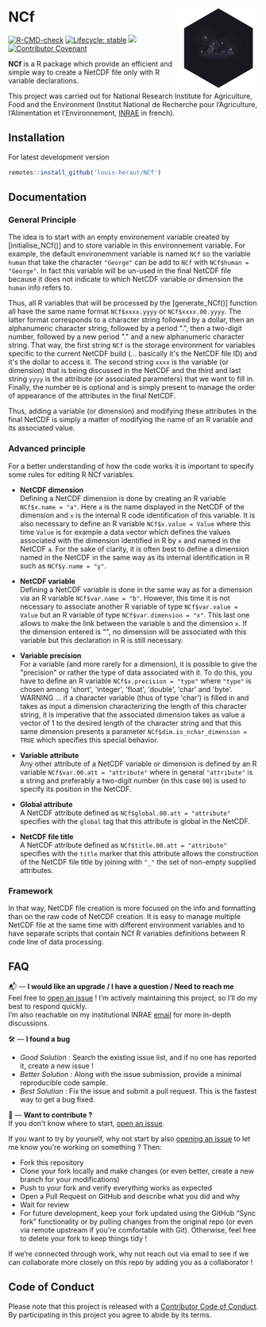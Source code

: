 # NCf <img src="man/paper_alt_hex.png" align="right" width=160 height=160 alt=""/>

<!-- badges: start -->
[![R-CMD-check](https://github.com/louis-heraut/NCf/actions/workflows/R-CMD-check.yaml/badge.svg)](https://github.com/louis-heraut/NCf/actions/workflows/R-CMD-check.yaml)
[![Lifecycle: stable](https://img.shields.io/badge/lifecycle-stable-green)](https://lifecycle.r-lib.org/articles/stages.html)
![](https://img.shields.io/github/last-commit/louis-heraut/NCf)
[![Contributor Covenant](https://img.shields.io/badge/Contributor%20Covenant-2.1-4baaaa.svg)](code_of_conduct.md) 
<!-- badges: end -->

**NCf** is a R package which provide an efficient and simple way to create a NetCDF file only with R variable declarations.

This project was carried out for National Research Institute for Agriculture, Food and the Environment (Institut National de Recherche pour l’Agriculture, l’Alimentation et l’Environnement, [INRAE](https://agriculture.gouv.fr/inrae-linstitut-national-de-recherche-pour-lagriculture-lalimentation-et-lenvironnement) in french).


## Installation
For latest development version
``` r
remotes::install_github('louis-heraut/NCf')
```


## Documentation

### General Principle
The idea is to start with an empty environement variable created by [initialise_NCf()] and to store variable in this environnement variable. For example, the default environemment variable is named `NCf` so the variable `human` that take the character `"George"` can be add to `NCf` with `NCf$human = "George"`. In fact this variable will be un-used in the final NetCDF file because it does not indicate to which NetCDF variable or dimension the `human` info refers to. 

Thus, all  R variables that will be processed by the [generate_NCf()] function all have the same name format `NCf$xxxx.yyyy` or `NCf$xxxx.00.yyyy`. The latter format corresponds to a character string followed by a dollar, then an alphanumeric character string, followed by a period ".", then a two-digit number, followed by a new period "." and a new alphanumeric character string. That way, the first string `NCf` is the storage environment for variables specific to the current NetCDF build (... basically it's the NetCDF file ID) and it's the dollar to access it. The second string `xxxx` is the variable (or dimension) that is being discussed in the NetCDF and the third and last string `yyyy` is the attribute (or associated parameters) that we want to fill in. Finally, the number `00` is optional and is simply present to manage the order of appearance of the attributes in the final NetCDF.

Thus, adding a variable (or dimension) and modifying these attributes in the final NetCDF is simply a matter of modifying the name of an R variable and its associated value.

### Advanced principle

For a better understanding of how the code works it is important to specify some rules for editing R NCf variables.

* **NetCDF dimension**   
Defining a NetCDF dimension is done by creating an R variable `NCf$x.name = "a"`. Here `a` is the name displayed in the NetCDF of the dimension and `x` is the internal R code identification of this variable. It is also necessary to define an R variable `NCf$x.value = Value` where this time `Value` is for example a data vector which defines the values associated with the dimension identified in R by `x` and named in the NetCDF `a`. For the sake of clarity, it is often best to define a dimension named in the NetCDF in the same way as its internal identification in R such as `NCf$y.name = "y"`.

* **NetCDF variable**   
Defining a NetCDF variable is done in the same way as for a dimension via an R variable `NCf$var.name = "b"`. However, this time it is not necessary to associate another R variable of type `NCf$var.value = Value` but an R variable of type `NCf$var.dimension = "x"`. This last one allows to make the link between the variable `b` and the dimension `x`. If the dimension entered is "", no dimension will be associated with this variable but this declaration in R is still necessary.

* **Variable precision**   
For a variable (and more rarely for a dimension), it is possible to give the "precision" or rather the type of data associated with it. To do this, you have to define an R variable `NCf$x.precision = "type"` where `"type"` is chosen among 'short', 'integer', 'float', 'double', 'char' and 'byte'. WARNING ... if a character variable (thus of type 'char') is filled in and takes as input a dimension characterizing the length of this character string, it is imperative that the associated dimension takes as value a vector of 1 to the desired length of the character string and that this same dimension presents a parameter `NCf$dim.is_nchar_dimension = TRUE` which specifies this special behavior.

* **Variable attribute**   
Any other attribute of a NetCDF variable or dimension is defined by an R variable `NCf$var.00.att = "attribute"` where in general `"attribute"` is a string and preferably a two-digit number (in this case `00`) is used to specify its position in the NetCDF.

* **Global attribute**   
A NetCDF attribute defined as `NCf$global.00.att = "attribute"` specifies with the `global` tag that this attribute is global in the NetCDF.

* **NetCDF file title**   
A NetCDF attribute defined as `NCf$title.00.att = "attribute"` specifies with the `title` marker that this attribute allows the construction of the NetCDF file title by joining with `"_"` the set of non-empty supplied attributes.

### Framework
In that way, NetCDF file creation is more focused on the info and formatting than on the raw code of NetCDF creation. It is easy to manage multiple NetCDF file at the same time with different environment variables and to have separate scripts that contain NCf R variables definitions between R code line of data processing. 


## FAQ
📬 — **I would like an upgrade / I have a question / Need to reach me**  
Feel free to [open an issue](https://github.com/louis-heraut/NCf/issues) ! I’m actively maintaining this project, so I’ll do my best to respond quickly.  
I’m also reachable on my institutional INRAE [email](mailto:louis.heraut@inrae.fr?subject=%5BNCf%5D) for more in-depth discussions.

🛠️ — **I found a bug**  
- *Good Solution* : Search the existing issue list, and if no one has reported it, create a new issue !  
- *Better Solution* : Along with the issue submission, provide a minimal reproducible code sample.  
- *Best Solution* : Fix the issue and submit a pull request. This is the fastest way to get a bug fixed.

🚀 — **Want to contribute ?**  
If you don't know where to start, [open an issue](https://github.com/louis-heraut/NCf/issues).

If you want to try by yourself, why not start by also [opening an issue](https://github.com/louis-heraut/NCf/issues) to let me know you're working on something ? Then:

- Fork this repository  
- Clone your fork locally and make changes (or even better, create a new branch for your modifications)
- Push to your fork and verify everything works as expected
- Open a Pull Request on GitHub and describe what you did and why
- Wait for review
- For future development, keep your fork updated using the GitHub “Sync fork” functionality or by pulling changes from the original repo (or even via remote upstream if you're comfortable with Git). Otherwise, feel free to delete your fork to keep things tidy ! 

If we’re connected through work, why not reach out via email to see if we can collaborate more closely on this repo by adding you as a collaborator !


## Code of Conduct
Please note that this project is released with a [Contributor Code of Conduct](CODE_OF_CONDUCT.md). By participating in this project you agree to abide by its terms.